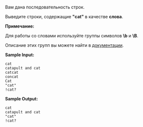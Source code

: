 Вам дана последовательность строк.

Выведите строки, содержащие **"cat"** в качестве **слова**.

**Примечание:**

Для работы со словами используйте группы символов **\b** и **\B**.

Описание этих групп вы можете найти в [документации](https://docs.python.org/3.5/library/re.html).

**Sample Input:**
```commandline
cat
catapult and cat
catcat
concat
Cat
"cat"
!cat?
```


**Sample Output:**
```commandline
cat
catapult and cat
"cat"
!cat?
```


